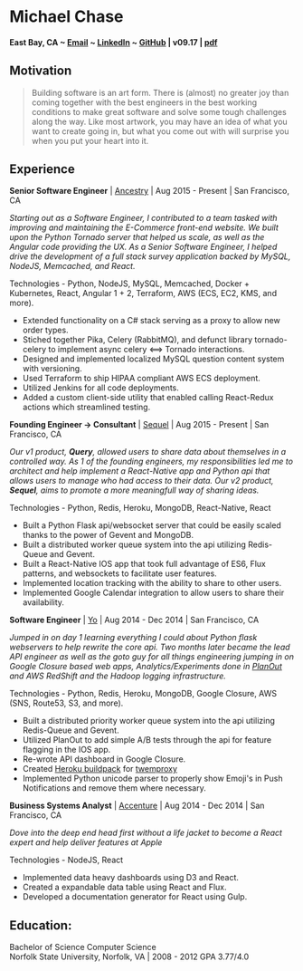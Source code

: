 # Michael Chase
#### East Bay, CA ~ [Email](mailto:mrmchase08+github@gmail.com) ~ [LinkedIn](https://www.linkedin.com/in/mikechase01/) ~ [GitHub](https://github.com/reallistic) | v09.17 | [pdf](resume.pdf)

## Motivation
> Building software is an art form. There is (almost) no greater joy than coming together with the best engineers in the best working conditions to make great software and solve some tough challenges along the way. Like most artwork, you may have an idea of what you want to create going in, but what you come out with will surprise you when you put your heart into it.


## Experience
**Senior Software Engineer** | [Ancestry](https://www.ancestry.com) | Aug 2015 - Present | San Francisco, CA

*Starting out as a Software Engineer, I contributed to a team tasked with improving and maintaining the E-Commerce front-end website. We built upon the Python Tornado server that helped us scale, as well as the Angular code providing the UX.
As a Senior Software Engineer, I helped drive the development of a full stack survey application backed by MySQL, NodeJS, Memcached, and React.*

Technologies - Python, NodeJS, MySQL, Memcached, Docker + Kubernetes, React, Angular 1 + 2, Terraform, AWS (ECS, EC2, KMS, and more).

- Extended functionality on a C# stack serving as a proxy to allow new order types.
- Stiched together Pika, Celery (RabbitMQ), and defunct library tornado-celery to implement async celery <==> Tornado interactions.
- Designed and implemented localized MySQL question content system with versioning.
- Used Terraform to ship HIPAA compliant AWS ECS deployment.
- Utilized Jenkins for all code deployments.
- Added a custom client-side utility that enabled calling React-Redux actions which streamlined testing.


**Founding Engineer -> Consultant** | [Sequel](https://www.sequel.me) | Aug 2015 - Present | San Francisco, CA

*Our v1 product, **Query**, allowed users to share data about themselves in a controlled way. As 1 of the founding engineers, my responsibilities led me to architect and help implement a React-Native app and Python api that allows users to manage who had access to their data. Our v2 product, **Sequel**, aims to promote a more meaningfull way of sharing ideas.*

Technologies - Python, Redis, Heroku, MongoDB, React-Native, React
- Built a Python Flask api/websocket server that could be easily scaled thanks to the power of Gevent and MongoDB.
- Built a distributed worker queue system into the api utilizing Redis-Queue and Gevent.
- Built a React-Native IOS app that took full advantage of ES6, Flux patterns, and websockets to facilitate user features.
- Implemented location tracking with the ability to share to other users.
- Implemented Google Calendar integration to allow users to share their availability.


**Software Engineer** | [Yo](https://www.justyo.co) | Aug 2014 - Dec 2014 | San Francisco, CA

*Jumped in on day 1 learning everything I could about Python flask webservers to help rewrite the core api. Two months later became the lead API engineer as well as the goto guy for all things engineering jumping in on Google Closure based web apps, Analytics/Experiments done in [PlanOut](https://facebook.github.io/planout/) and AWS RedShift and the Hadoop logging infrastructure.*

Technologies - Python, Redis, Heroku, MongoDB, Google Closure, AWS (SNS, Route53, S3, and more).
- Built a distributed priority worker queue system into the api utilizing Redis-Queue and Gevent.
- Utilized PlanOut to add simple A/B tests through the api for feature flagging in the IOS app.
- Re-wrote API dashboard in Google Closure.
- Created [Heroku buildpack](https://github.com/YoApp/heroku-buildpack-python-twemproxy) for [twemproxy](https://github.com/twitter/twemproxy)
- Implemented Python unicode parser to properly show Emoji's in Push Notifications and remove them where necessary.


**Business Systems Analyst** | [Accenture](https://www.accenture.com) | Aug 2014 - Dec 2014 | San Francisco, CA

*Dove into the deep end head first without a life jacket to become a React expert and help deliver features at Apple*

Technologies - NodeJS, React
- Implemented data heavy dashboards using D3 and React.
- Created a expandable data table using React and Flux.
- Developed a documentation generator for React using Gulp.


## Education:
Bachelor of Science Computer Science<br/>
Norfolk State University, Norfolk, VA | 2008 - 2012
GPA 3.77/4.0

